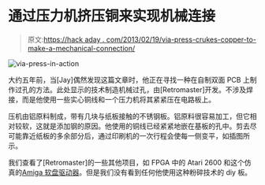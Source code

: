 # 通过压力机挤压铜来实现机械连接

> 原文:[https://hack aday . com/2013/02/19/via-press-crukes-copper-to-make-a-mechanical-connection/](https://hackaday.com/2013/02/19/via-press-crushes-copper-to-make-a-mechanical-connection/)

![via-press-in-action](../Images/e7f70fe3c9c37180f662592095e19096.png)

大约五年前，当[Jay]偶然发现这篇文章时，他正在寻找一种在自制双面 PCB 上制作过孔的方法。此处显示的技术制造机械过孔，由[Retromaster]开发。不涉及焊接，而是他使用一些实心铜线和一个压力机将其紧紧压在电路板上。

压机由铝原料制成，带有几块与纸板接触的不锈钢板。铝原料很容易加工，但它相对较软，这就是添加钢的原因。他使用的铜线已经紧紧地嵌在基板的孔中。剪去尽可能靠近纸板的多余部分后，通过印刷机的一次行程会使每一侧变平，如插图所示。

我们查看了[Retromaster]的一些其他项目，如 FPGA 中的 Atari 2600 和这个仿真的[Amiga 软盘驱动器](http://hackaday.com/2010/07/28/emulating-an-amiga-floppy-drive/)。但是我们没有看到任何他使用这种粉碎技术的 diy 板。